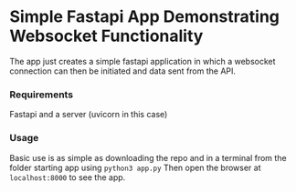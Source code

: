 # Simple Fastapi App Demonstrating Websocket Functionality

The app just creates a simple fastapi application in which a websocket connection can then be initiated and data sent from the API.

### Requirements
Fastapi and a server (uvicorn in this case)

### Usage
Basic use is as simple as downloading the repo and in a terminal from the folder starting app using `python3 app.py`
Then open the browser at `localhost:8000` to see the app.
